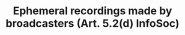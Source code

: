 ---
title: "Ephemeral recordings made by broadcasters (Art. 5.2(d) InfoSoc)"
short: "info52d"
draft: "false"
summary: ""
more: ""
linklaw: ""
---